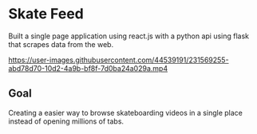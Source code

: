 # Skate Feed

 Built a single page application using react.js with a python api using flask that scrapes data from the web.

https://user-images.githubusercontent.com/44539191/231569255-abd78d70-10d2-4a9b-bf8f-7d0ba24a029a.mp4

## Goal

Creating a easier way to browse skateboarding videos in a single place instead of opening millions of tabs.

